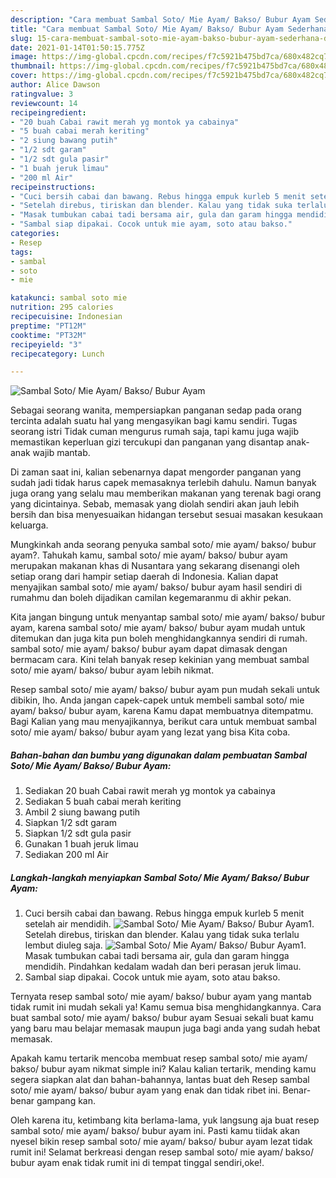 ```yaml
---
description: "Cara membuat Sambal Soto/ Mie Ayam/ Bakso/ Bubur Ayam Sederhana dan Mudah Dibuat"
title: "Cara membuat Sambal Soto/ Mie Ayam/ Bakso/ Bubur Ayam Sederhana dan Mudah Dibuat"
slug: 15-cara-membuat-sambal-soto-mie-ayam-bakso-bubur-ayam-sederhana-dan-mudah-dibuat
date: 2021-01-14T01:50:15.775Z
image: https://img-global.cpcdn.com/recipes/f7c5921b475bd7ca/680x482cq70/sambal-soto-mie-ayam-bakso-bubur-ayam-foto-resep-utama.jpg
thumbnail: https://img-global.cpcdn.com/recipes/f7c5921b475bd7ca/680x482cq70/sambal-soto-mie-ayam-bakso-bubur-ayam-foto-resep-utama.jpg
cover: https://img-global.cpcdn.com/recipes/f7c5921b475bd7ca/680x482cq70/sambal-soto-mie-ayam-bakso-bubur-ayam-foto-resep-utama.jpg
author: Alice Dawson
ratingvalue: 3
reviewcount: 14
recipeingredient:
- "20 buah Cabai rawit merah yg montok ya cabainya"
- "5 buah cabai merah keriting"
- "2 siung bawang putih"
- "1/2 sdt garam"
- "1/2 sdt gula pasir"
- "1 buah jeruk limau"
- "200 ml Air"
recipeinstructions:
- "Cuci bersih cabai dan bawang. Rebus hingga empuk kurleb 5 menit setelah air mendidih."
- "Setelah direbus, tiriskan dan blender. Kalau yang tidak suka terlalu lembut diuleg saja."
- "Masak tumbukan cabai tadi bersama air, gula dan garam hingga mendidih. Pindahkan kedalam wadah dan beri perasan jeruk limau."
- "Sambal siap dipakai. Cocok untuk mie ayam, soto atau bakso."
categories:
- Resep
tags:
- sambal
- soto
- mie

katakunci: sambal soto mie 
nutrition: 295 calories
recipecuisine: Indonesian
preptime: "PT12M"
cooktime: "PT32M"
recipeyield: "3"
recipecategory: Lunch

---
```



![Sambal Soto/ Mie Ayam/ Bakso/ Bubur Ayam](https://img-global.cpcdn.com/recipes/f7c5921b475bd7ca/680x482cq70/sambal-soto-mie-ayam-bakso-bubur-ayam-foto-resep-utama.jpg)

Sebagai seorang wanita, mempersiapkan panganan sedap pada orang tercinta adalah suatu hal yang mengasyikan bagi kamu sendiri. Tugas seorang istri Tidak cuman mengurus rumah saja, tapi kamu juga wajib memastikan keperluan gizi tercukupi dan panganan yang disantap anak-anak wajib mantab.

Di zaman  saat ini, kalian sebenarnya dapat mengorder panganan yang sudah jadi tidak harus capek memasaknya terlebih dahulu. Namun banyak juga orang yang selalu mau memberikan makanan yang terenak bagi orang yang dicintainya. Sebab, memasak yang diolah sendiri akan jauh lebih bersih dan bisa menyesuaikan hidangan tersebut sesuai masakan kesukaan keluarga. 



Mungkinkah anda seorang penyuka sambal soto/ mie ayam/ bakso/ bubur ayam?. Tahukah kamu, sambal soto/ mie ayam/ bakso/ bubur ayam merupakan makanan khas di Nusantara yang sekarang disenangi oleh setiap orang dari hampir setiap daerah di Indonesia. Kalian dapat menyajikan sambal soto/ mie ayam/ bakso/ bubur ayam hasil sendiri di rumahmu dan boleh dijadikan camilan kegemaranmu di akhir pekan.

Kita jangan bingung untuk menyantap sambal soto/ mie ayam/ bakso/ bubur ayam, karena sambal soto/ mie ayam/ bakso/ bubur ayam mudah untuk ditemukan dan juga kita pun boleh menghidangkannya sendiri di rumah. sambal soto/ mie ayam/ bakso/ bubur ayam dapat dimasak dengan bermacam cara. Kini telah banyak resep kekinian yang membuat sambal soto/ mie ayam/ bakso/ bubur ayam lebih nikmat.

Resep sambal soto/ mie ayam/ bakso/ bubur ayam pun mudah sekali untuk dibikin, lho. Anda jangan capek-capek untuk membeli sambal soto/ mie ayam/ bakso/ bubur ayam, karena Kamu dapat membuatnya ditempatmu. Bagi Kalian yang mau menyajikannya, berikut cara untuk membuat sambal soto/ mie ayam/ bakso/ bubur ayam yang lezat yang bisa Kita coba.

<!--inarticleads1-->

##### Bahan-bahan dan bumbu yang digunakan dalam pembuatan Sambal Soto/ Mie Ayam/ Bakso/ Bubur Ayam:

1. Sediakan 20 buah Cabai rawit merah yg montok ya cabainya
1. Sediakan 5 buah cabai merah keriting
1. Ambil 2 siung bawang putih
1. Siapkan 1/2 sdt garam
1. Siapkan 1/2 sdt gula pasir
1. Gunakan 1 buah jeruk limau
1. Sediakan 200 ml Air




<!--inarticleads2-->

##### Langkah-langkah menyiapkan Sambal Soto/ Mie Ayam/ Bakso/ Bubur Ayam:

1. Cuci bersih cabai dan bawang. Rebus hingga empuk kurleb 5 menit setelah air mendidih.
<img src="https://img-global.cpcdn.com/steps/2e7e1e66d2106dc5/160x128cq70/sambal-soto-mie-ayam-bakso-bubur-ayam-langkah-memasak-1-foto.jpg" alt="Sambal Soto/ Mie Ayam/ Bakso/ Bubur Ayam">1. Setelah direbus, tiriskan dan blender. Kalau yang tidak suka terlalu lembut diuleg saja.
<img src="https://img-global.cpcdn.com/steps/79d2aa79912c60db/160x128cq70/sambal-soto-mie-ayam-bakso-bubur-ayam-langkah-memasak-2-foto.jpg" alt="Sambal Soto/ Mie Ayam/ Bakso/ Bubur Ayam">1. Masak tumbukan cabai tadi bersama air, gula dan garam hingga mendidih. Pindahkan kedalam wadah dan beri perasan jeruk limau.
1. Sambal siap dipakai. Cocok untuk mie ayam, soto atau bakso.




Ternyata resep sambal soto/ mie ayam/ bakso/ bubur ayam yang mantab tidak rumit ini mudah sekali ya! Kamu semua bisa menghidangkannya. Cara buat sambal soto/ mie ayam/ bakso/ bubur ayam Sesuai sekali buat kamu yang baru mau belajar memasak maupun juga bagi anda yang sudah hebat memasak.

Apakah kamu tertarik mencoba membuat resep sambal soto/ mie ayam/ bakso/ bubur ayam nikmat simple ini? Kalau kalian tertarik, mending kamu segera siapkan alat dan bahan-bahannya, lantas buat deh Resep sambal soto/ mie ayam/ bakso/ bubur ayam yang enak dan tidak ribet ini. Benar-benar gampang kan. 

Oleh karena itu, ketimbang kita berlama-lama, yuk langsung aja buat resep sambal soto/ mie ayam/ bakso/ bubur ayam ini. Pasti kamu tiidak akan nyesel bikin resep sambal soto/ mie ayam/ bakso/ bubur ayam lezat tidak rumit ini! Selamat berkreasi dengan resep sambal soto/ mie ayam/ bakso/ bubur ayam enak tidak rumit ini di tempat tinggal sendiri,oke!.

